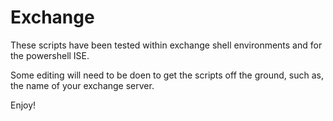 # Exchange

These scripts have been tested within exchange shell environments and for the powershell ISE.

Some editing will need to be doen to get the scripts off the ground, such as, the name of your exchange server.

Enjoy!
